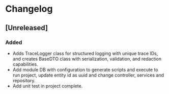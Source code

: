 # Changelog

## [Unreleased]

### Added

- Adds TraceLogger class for structured logging with unique trace IDs, and creates BaseDTO class with serialization, validation, and redaction capabilities.
- Add module DB with configuration to generate scripts and execute to run project, update entity id as uuid and change controller, services and repository.
- Add unit test in project complete.
